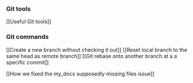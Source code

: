 ### Git tools
[[Useful Git tools]]

### Git commands
[[Create a new branch without checking it out]]
[[Reset local branch to the same head as remote branch]]
[[Git rebase onto another branch at a a specific commit]]


[[How we fixed the my_docs supposedly missing files issue]]

